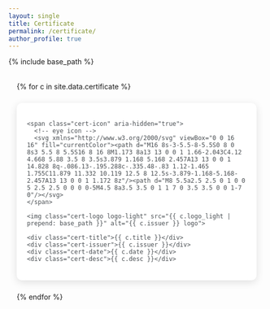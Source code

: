 ```yaml
---
layout: single
title: Certificate
permalink: /certificate/
author_profile: true
---
```



<link rel="stylesheet" href="https://cdn.jsdelivr.net/npm/glightbox/dist/css/glightbox.min.css"/>
{% include base_path %}

<style>
    .page__content a:hover img.cert-logo {box-shadow: none} .gslide .gslide-description{background:transparent !important} .gslide .gdesc-inner{display:flex;justify-content:center;align-items:center;padding:0} .gslide .gdesc-inner a{padding:15px;margin-top:10px;background:#fff;border-radius:10px;text-decoration:none!important;color:#000} .gslide .gdesc-inner a:hover{background:gray} .cert-grid a{color:#494e52} .cert-grid { display: grid; grid-template-columns: repeat(auto-fit, minmax(280px, 1fr)); gap: 1.5rem; max-width: 1100px; margin: 2rem auto; padding: 0 1rem; } .cert-card {text-decoration: none !important; position: relative; background: var(--global-bg-color, #fff); padding: 1.2rem; border-radius: 10px; border: 1px solid rgba(255, 255, 255, 0.08); box-shadow: 0 4px 16px rgba(0, 0, 0, 0.12); transition: box-shadow 0.15s ease-out, transform 0.15s ease-out; cursor: pointer; overflow: visible; } .cert-card:hover { box-shadow: 0 8px 28px rgba(0, 0, 0, 0.18); transform: translateY(-2px); } .cert-card::before { content: ""; position: absolute; inset: 0; background-image: var(--hover-bg); background-size: cover; background-position: center; opacity: 0; filter: blur(1.5px); z-index: 0; border-radius: 10px; transition: opacity 0.15s ease-in-out; } .cert-card:hover::before { opacity: 0.2; } .cert-card > * { position: relative; z-index: 1; } .cert-logo { height: 24px !important; max-height: 24px !important; width: auto; max-width: 100px; /* Prevents logos from being too wide */ margin-bottom: 0.4rem; object-fit: contain; vertical-align: middle; display: inline-block; } .cert-title { font-weight: 600; font-size: 1.1rem; margin: 0.2rem 0; } .cert-issuer { font-size: 0.9rem; color: var(--meta-color); margin-bottom: 0.6rem; } .cert-desc { font-size: 0.9rem; color: var(--global-text-color, #333); flex-grow: 1; } /* Lightbox Styles */ #certLightbox { display: none; position: fixed; z-index: 10000; top: 0; left: 0; width: 100%; height: 100%; background-color: rgba(0, 0, 0, 0.8); align-items: center; justify-content: center; padding: 1rem; } #lightboxInner { background: rgba(244, 244, 244, 0.92); padding: 1.5rem; border-radius: 10px; max-width: 95%; max-height: 95vh; width: 850px; text-align: center; position: relative; } .lightbox-img { max-width: 100%; max-height: 75vh; border-radius: 6px; margin-bottom: 1rem; } .lightbox-caption { font-size: 0.95rem; color: #333; } .lightbox-close { position: absolute; top: 10px; right: 15px; font-size: 2rem; font-weight: bold; cursor: pointer; color: #666; } .lightbox-arrow { position: absolute; top: 50%; transform: translateY(-50%); background: rgba(255, 255, 255, 0.75); border-radius: 50%; padding: 0.6rem; cursor: pointer; z-index: 10001; display: flex; align-items: center; justify-content: center; width: 44px; height: 44px; } #lightbox-prev { left: 20px; } #lightbox-next { right: 20px; } .verify-link { display: inline-block; margin-top: 0.5rem; padding: 0.4rem 0.9rem; background: rgba(35, 34, 78, 1); color: white; font-weight: 500; font-size: 0.85rem; border-radius: 5px; text-decoration: none; transition: background 0.2s; } .verify-link:hover { background: rgba(77, 93, 170, 1); } .cert-icon { position: absolute; top: 10px; right: 10px; opacity: 0.8; pointer-events: none; border-radius: 50%; padding: 2px; transition: opacity 0.2s ease; } .cert-card:hover .cert-icon { opacity: 1; } .cert-icon svg { width: 16px; height: 16px; display: block; color: var(--meta-color); } .cert-date { color: #888; font-size: 0.95em; display: block; margin: 0.2em 0; }
</style>

<div class="cert-grid">
  {% for c in site.data.certificate %}
  <a class="cert-card glightbox"
     href="{{ c.cert_image | prepend: base_path }}"
     data-gallery="certs"
     data-title="<a href='{{ c.verify_url }}' target='_blank' rel='noopener'>Verify</a>"
     style="--hover-bg: url('{{ c.hover_bg | prepend: base_path }}')"
     title="Click to view certificate">

    <span class="cert-icon" aria-hidden="true">
      <!-- eye icon -->
      <svg xmlns="http://www.w3.org/2000/svg" viewBox="0 0 16 16" fill="currentColor"><path d="M16 8s-3-5.5-8-5.5S0 8 0 8s3 5.5 8 5.5S16 8 16 8M1.173 8a13 13 0 0 1 1.66-2.043C4.12 4.668 5.88 3.5 8 3.5s3.879 1.168 5.168 2.457A13 13 0 0 1 14.828 8q-.086.13-.195.288c-.335.48-.83 1.12-1.465 1.755C11.879 11.332 10.119 12.5 8 12.5s-3.879-1.168-5.168-2.457A13 13 0 0 1 1.172 8z"/><path d="M8 5.5a2.5 2.5 0 1 0 0 5 2.5 2.5 0 0 0 0-5M4.5 8a3.5 3.5 0 1 1 7 0 3.5 3.5 0 0 1-7 0"/></svg>
    </span>

    <img class="cert-logo logo-light" src="{{ c.logo_light | prepend: base_path }}" alt="{{ c.issuer }} logo">

    <div class="cert-title">{{ c.title }}</div>
    <div class="cert-issuer">{{ c.issuer }}</div>
    <div class="cert-date">{{ c.date }}</div>
    <div class="cert-desc">{{ c.desc }}</div>
  </a>
  {% endfor %}
</div>

<script src="https://cdn.jsdelivr.net/npm/glightbox/dist/js/glightbox.min.js"></script>
<script>
  /* initialize the lightbox */
  const lightbox = GLightbox({ selector: '.glightbox' });
</script>
